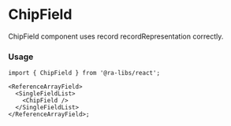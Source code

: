 # ChipField

ChipField component uses record recordRepresentation correctly.

### Usage

```tsx
import { ChipField } from '@ra-libs/react';

<ReferenceArrayField>
  <SingleFieldList>
    <ChipField />
  </SingleFieldList>
</ReferenceArrayField>;
```

